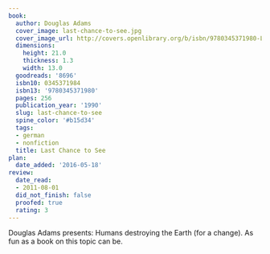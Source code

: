 ```yaml
---
book:
  author: Douglas Adams
  cover_image: last-chance-to-see.jpg
  cover_image_url: http://covers.openlibrary.org/b/isbn/9780345371980-L.jpg
  dimensions:
    height: 21.0
    thickness: 1.3
    width: 13.0
  goodreads: '8696'
  isbn10: 0345371984
  isbn13: '9780345371980'
  pages: 256
  publication_year: '1990'
  slug: last-chance-to-see
  spine_color: '#b15d34'
  tags:
  - german
  - nonfiction
  title: Last Chance to See
plan:
  date_added: '2016-05-18'
review:
  date_read:
  - 2011-08-01
  did_not_finish: false
  proofed: true
  rating: 3
---
```


Douglas Adams presents: Humans destroying the Earth (for a change). As fun as a book on this topic can be.
